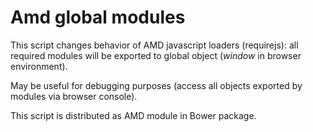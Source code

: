 Amd global modules
==========================

This script changes behavior of AMD javascript loaders (requirejs): all required modules will be exported to global object (*window* in browser environment).

May be useful for debugging purposes (access all objects exported by modules via browser console).

This script is distributed as AMD module in Bower package.
